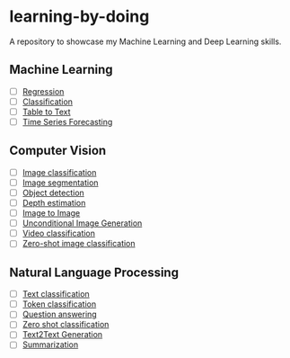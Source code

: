 # learning-by-doing
A repository to showcase my Machine Learning and Deep Learning skills.

## Machine Learning
- [ ] [Regression]()
- [ ] [Classification]()
- [ ] [Table to Text]()
- [ ] [Time Series Forecasting]()

## Computer Vision
- [ ] [Image classification]()
- [ ] [Image segmentation]()
- [ ] [Object detection]()
- [ ] [Depth estimation]()
- [ ] [Image to Image]()
- [ ] [Unconditional Image Generation]()
- [ ] [Video classification]()
- [ ] [Zero-shot image classification]()

## Natural Language Processing
- [ ] [Text classification]()
- [ ] [Token classification]()
- [ ] [Question answering]()
- [ ] [Zero shot classification]()
- [ ] [Text2Text Generation]()
- [ ] [Summarization]()

